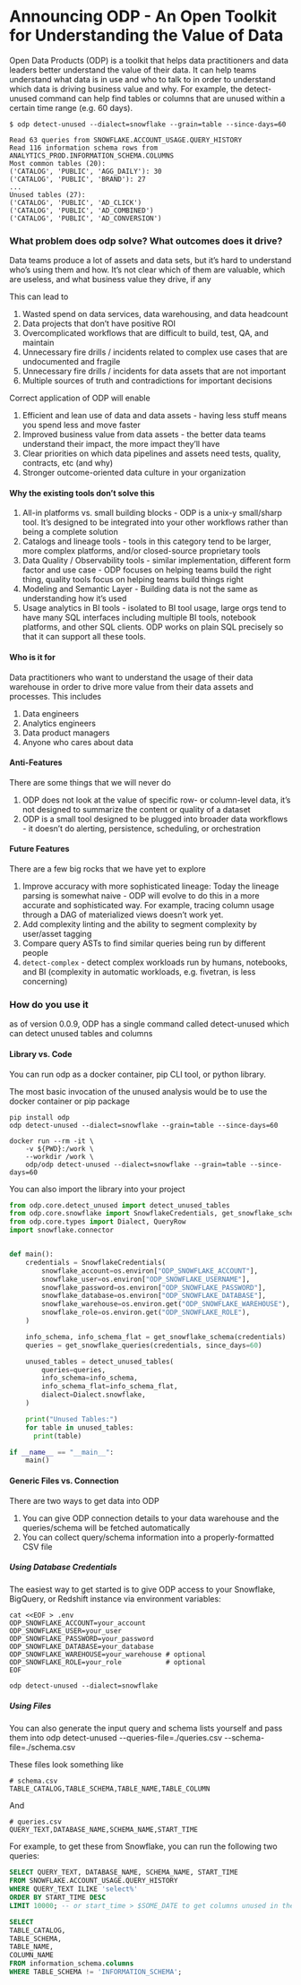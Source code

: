 # Announcing ODP - An Open Toolkit for Understanding the Value of Data

Open Data Products (ODP) is a toolkit that helps data practitioners and data leaders better understand the value of their data. It can help teams understand what data is in use and who to talk to in order to understand which data is driving business value and why. For example, the detect-unused command can help find tables or columns that are unused within a certain time range (e.g. 60 days).

```
$ odp detect-unused --dialect=snowflake --grain=table --since-days=60

Read 63 queries from SNOWFLAKE.ACCOUNT_USAGE.QUERY_HISTORY
Read 116 information schema rows from ANALYTICS_PROD.INFORMATION_SCHEMA.COLUMNS
Most common tables (20):
('CATALOG', 'PUBLIC', 'AGG_DAILY'): 30
('CATALOG', 'PUBLIC', 'BRAND'): 27
...
Unused tables (27):
('CATALOG', 'PUBLIC', 'AD_CLICK')
('CATALOG', 'PUBLIC', 'AD_COMBINED')
('CATALOG', 'PUBLIC', 'AD_CONVERSION')
```

### What problem does odp solve? What outcomes does it drive?

Data teams produce a lot of assets and data sets, but it’s hard to understand who’s using them and how. It’s not clear which of them are valuable, which are useless, and what business value they drive, if any

This can lead to

1. Wasted spend on data services, data warehousing, and data headcount
1. Data projects that don’t have positive ROI
1. Overcomplicated workflows that are difficult to build, test, QA, and maintain
1. Unnecessary fire drills / incidents related to complex use cases that are undocumented and fragile
1. Unnecessary fire drills / incidents for data assets that are not important
1. Multiple sources of truth and contradictions for important decisions

Correct application of ODP will enable

1. Efficient and lean use of data and data assets - having less stuff means you spend less and move faster
1. Improved business value from data assets - the better data teams understand their impact, the more impact they’ll have
1. Clear priorities on which data pipelines and assets need tests, quality, contracts, etc (and why)
1. Stronger outcome-oriented data culture in your organization

#### Why the existing tools don’t solve this

1. All-in platforms vs. small building blocks - ODP is a unix-y small/sharp tool. It’s designed to be integrated into your other workflows rather than being a complete solution
1. Catalogs and lineage tools - tools in this category tend to be larger, more complex platforms, and/or closed-source proprietary tools
1. Data Quality / Observability tools - similar implementation, different form factor and use case - ODP focuses on helping teams build the right thing, quality tools focus on helping teams build things right
1. Modeling and Semantic Layer - Building data is not the same as understanding how it’s used
1. Usage analytics in BI tools - isolated to BI tool usage, large orgs tend to have many SQL interfaces including multiple BI tools, notebook platforms, and other SQL clients. ODP works on plain SQL precisely so that it can support all these tools.

#### Who is it for

Data practitioners who want to understand the usage of their data warehouse in order to drive more value from their data assets and processes. This includes

1. Data engineers
1. Analytics engineers
1. Data product managers
1. Anyone who cares about data

#### Anti-Features

There are some things that we will never do

1. ODP does not look at the value of specific row- or column-level data, it’s not designed to summarize the content or quality of a dataset
1. ODP is a small tool designed to be plugged into broader data workflows - it doesn’t do alerting, persistence, scheduling, or orchestration

#### Future Features

There are a few big rocks that we have yet to explore

1. Improve accuracy with more sophisticated lineage: Today the lineage parsing is somewhat naive - ODP will evolve to do this in a more accurate and sophisticated way. For example, tracing column usage through a DAG of materialized views doesn’t work yet.
1. Add complexity linting and the ability to segment complexity by user/asset tagging
1. Compare query ASTs to find similar queries being run by different people
1. `detect-complex` - detect complex workloads run by humans, notebooks, and BI (complexity in automatic workloads, e.g. fivetran, is less concerning)

### How do you use it

as of version 0.0.9, ODP has a single command called detect-unused which can detect unused tables and columns

#### Library vs. Code

You can run odp as a docker container, pip CLI tool, or python library.

The most basic invocation of the unused analysis would be to use the docker container or pip package

```
pip install odp
odp detect-unused --dialect=snowflake --grain=table --since-days=60
```

```
docker run --rm -it \
    -v ${PWD}:/work \
    --workdir /work \
    odp/odp detect-unused --dialect=snowflake --grain=table --since-days=60
```

You can also import the library into your project

```python
from odp.core.detect_unused import detect_unused_tables
from odp.core.snowflake import SnowflakeCredentials, get_snowflake_schema, get_snowflake_queries
from odp.core.types import Dialect, QueryRow
import snowflake.connector


def main():
    credentials = SnowflakeCredentials(
        snowflake_account=os.environ["ODP_SNOWFLAKE_ACCOUNT"],
        snowflake_user=os.environ["ODP_SNOWFLAKE_USERNAME"],
        snowflake_password=os.environ["ODP_SNOWFLAKE_PASSWORD"],
        snowflake_database=os.environ["ODP_SNOWFLAKE_DATABASE"],
        snowflake_warehouse=os.environ.get("ODP_SNOWFLAKE_WAREHOUSE"),
        snowflake_role=os.environ.get("ODP_SNOWFLAKE_ROLE"),
    )

    info_schema, info_schema_flat = get_snowflake_schema(credentials)
    queries = get_snowflake_queries(credentials, since_days=60)

    unused_tables = detect_unused_tables(
        queries=queries,
        info_schema=info_schema,
        info_schema_flat=info_schema_flat,
        dialect=Dialect.snowflake,
    )

    print("Unused Tables:")
    for table in unused_tables:
      print(table)

if __name__ == "__main__":
    main()

```

#### Generic Files vs. Connection

There are two ways to get data into ODP

1. You can give ODP connection details to your data warehouse and the queries/schema will be fetched automatically
1. You can collect query/schema information into a properly-formatted CSV file

##### Using Database Credentials

The easiest way to get started is to give ODP access to your Snowflake, BigQuery, or Redshift instance via environment variables:

```shell
cat <<EOF > .env
ODP_SNOWFLAKE_ACCOUNT=your_account
ODP_SNOWFLAKE_USER=your_user
ODP_SNOWFLAKE_PASSWORD=your_password
ODP_SNOWFLAKE_DATABASE=your_database
ODP_SNOWFLAKE_WAREHOUSE=your_warehouse # optional
ODP_SNOWFLAKE_ROLE=your_role           # optional
EOF

odp detect-unused --dialect=snowflake
```

##### Using Files

You can also generate the input query and schema lists yourself and pass them into
odp detect-unused --queries-file=./queries.csv --schema-file=./schema.csv

These files look something like

```
# schema.csv
TABLE_CATALOG,TABLE_SCHEMA,TABLE_NAME,TABLE_COLUMN
```

And

```
# queries.csv
QUERY_TEXT,DATABASE_NAME,SCHEMA_NAME,START_TIME
```

For example, to get these from Snowflake, you can run the following two queries:

```sql
SELECT QUERY_TEXT, DATABASE_NAME, SCHEMA_NAME, START_TIME
FROM SNOWFLAKE.ACCOUNT_USAGE.QUERY_HISTORY
WHERE QUERY_TEXT ILIKE 'select%'
ORDER BY START_TIME DESC
LIMIT 10000; -- or start_time > $SOME_DATE to get columns unused in the last N days
```

```sql
SELECT
TABLE_CATALOG,
TABLE_SCHEMA,
TABLE_NAME,
COLUMN_NAME
FROM information_schema.columns
WHERE TABLE_SCHEMA != 'INFORMATION_SCHEMA';
```
